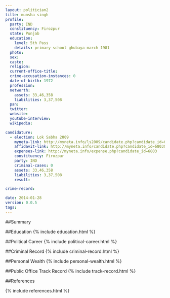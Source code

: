 ```yaml
---
layout: politician2
title: munsha singh
profile: 
  party: IND
  constituency: Firozpur
  state: Punjab
  education: 
    level: 5th Pass
    details: primary school ghubaya march 1981
  photo: 
  sex: 
  caste: 
  religion: 
  current-office-title: 
  crime-accusation-instances: 0
  date-of-birth: 1972
  profession: 
  networth: 
    assets: 33,46,358
    liabilities: 3,37,508
  pan: 
  twitter: 
  website: 
  youtube-interview: 
  wikipedia: 

candidature: 
  - election: Lok Sabha 2009
    myneta-link: http://myneta.info/ls2009/candidate.php?candidate_id=6803
    affidavit-link: http://myneta.info/candidate.php?candidate_id=6803&scan=original
    expenses-link: http://myneta.info/expense.php?candidate_id=6803
    constituency: Firozpur 
    party: IND
    criminal-cases: 0
    assets: 33,46,358
    liabilities: 3,37,508
    result:  

crime-record: 

date: 2014-01-28
version: 0.0.5
tags: 
---
```

##Summary


##Education
{% include education.html %}


##Political Career
{% include political-career.html %}


##Criminal Record
{% include criminal-record.html %}


##Personal Wealth
{% include personal-wealth.html %}


##Public Office Track Record
{% include track-record.html %}


##References


{% include references.html %}